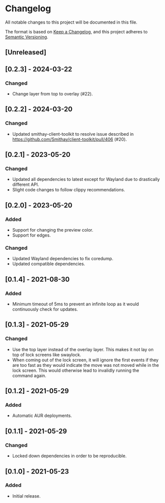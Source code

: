 # Changelog
All notable changes to this project will be documented in this file.

The format is based on [Keep a Changelog](https://keepachangelog.com/en/1.0.0/),
and this project adheres to [Semantic Versioning](https://semver.org/spec/v2.0.0.html).

## [Unreleased]
## [0.2.3] - 2024-03-22
### Changed
- Change layer from top to overlay (#22).

## [0.2.2] - 2024-03-20
### Changed
- Updated smithay-client-toolkit to resolve issue described in https://github.com/Smithay/client-toolkit/pull/406 (#20).

## [0.2.1] - 2023-05-20
### Changed
- Updated all dependencies to latest except for Wayland due to drastically different API.
- Slight code changes to follow clippy recommendations.

## [0.2.0] - 2023-05-20
### Added
- Support for changing the preview color.
- Support for edges.

### Changed
- Updated Wayland dependencies to fix coredump.
- Updated compatible dependencies.

## [0.1.4] - 2021-08-30
### Added
- Minimum timeout of 5ms to prevent an infinite loop as it would continuously check for updates.

## [0.1.3] - 2021-05-29
### Changed
- Use the top layer instead of the overlay layer. This makes it not lay on top of lock screens like swaylock.
- When coming out of the lock screen, it will ignore the first events if they are too fast as they would indicate the move was not moved while in the lock screen. This would otherwise lead to invalidly running the command again.

## [0.1.2] - 2021-05-29
### Added
- Automatic AUR deployments.

## [0.1.1] - 2021-05-29
### Changed
- Locked down dependencies in order to be reproducible.

## [0.1.0] - 2021-05-23
### Added
- Initial release.
